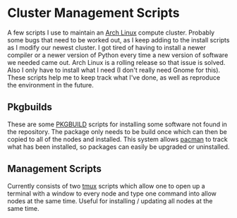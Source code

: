# Cluster Management Scripts

A few scripts I use to maintain an [Arch
Linux](https://www.archlinux.org/) compute cluster.
Probably some bugs that need to be worked out, as I keep adding to the install
scripts as I modify our newest cluster. I got tired of having to install a newer
compiler or a newer version of Python every time a new version of software we
needed came out. Arch Linux is a rolling release so that issue is solved. Also I
only have to install what I need (I don't really need Gnome for this). These
scripts help me to keep track what I've done, as well as reproduce the
environment in the future.

## Pkgbuilds

These are some [PKGBUILD](https://wiki.archlinux.org/index.php/PKGBUILD) scripts
for installing some software not found in the repository. The package only needs
to be build once which can then be copied to
all of the nodes and installed. This system allows
[pacman](https://wiki.archlinux.org/index.php/Pacman) to track what has been
installed, so packages can easily be upgraded or uninstalled.

## Management Scripts

Currently consists of two [tmux](https://wiki.archlinux.org/index.php/Tmux)
scripts which allow one to open up a terminal with a window to every node and
type one command into allow nodes at the same
time. Useful for installing / updating all nodes at the same time.
